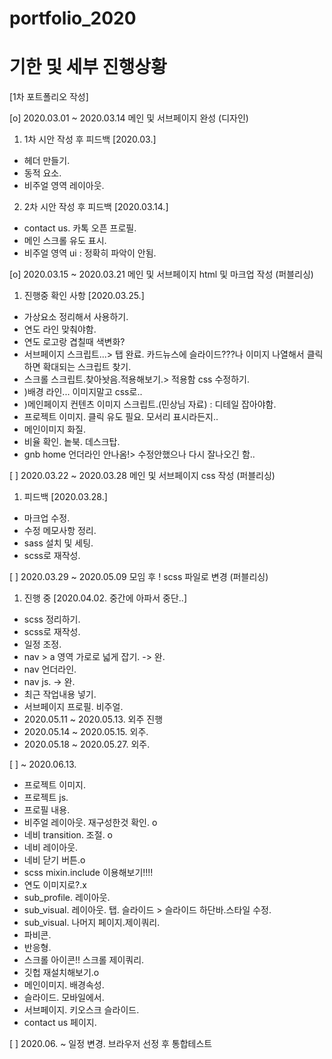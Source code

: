 # portfolio_2020
# 기한 및 세부 진행상황

[1차 포트폴리오 작성]

[o] 2020.03.01 ~ 2020.03.14 메인 및 서브페이지 완성 (디자인)

1.  1차 시안 작성 후 피드백 [2020.03.]
- 헤더 만들기.
- 동적 요소.
- 비주얼 영역 레이아웃.

2.  2차 시안 작성 후 피드백 [2020.03.14.]
- contact us. 카톡 오픈 프로필.
- 메인 스크롤 유도 표시.
- 비주얼 영역 ui : 정확히 파악이 안됨.

[o] 2020.03.15 ~ 2020.03.21 메인 및 서브페이지 html 및 마크업 작성 (퍼블리싱)

1. 진행중 확인 사항 [2020.03.25.]
- 가상요소 정리해서 사용하기.
- 연도 라인 맞춰야함.
- 연도 로고랑 겹칠때 색변화?
- 서브페이지 스크립트...> 탭 완료. 카드뉴스에 슬라이드???나 이미지 나열해서 클릭하면 확대되는 스크립트 찾기.
- 스크롤 스크립트.찾아놧음.적용해보기.> 적용함 css 수정하기.
- )배경 라인... 이미지말고 css로..
- )메인페이지 컨텐츠 이미지 스크립트.(민상님 자료) : 디테일 잡아야함.
- 프로젝트 이미지. 클릭 유도 필요. 모서리 표시라든지..
- 메인이미지 화질.
- 비율 확인. 놑북. 데스크탑.
- gnb home 언더라인 안나옴!> 수정안했으나 다시 잘나오긴 함..

[ ] 2020.03.22 ~ 2020.03.28 메인 및 서브페이지 css 작성 (퍼블리싱)

1. 피드백 [2020.03.28.]
- 마크업 수정.
- 수정 메모사항 정리.
- sass 설치 및 세팅.
- scss로 재작성.

[ ] 2020.03.29 ~ 2020.05.09 모임 후 ! scss 파일로 변경 (퍼블리싱)

1. 진행 중 [2020.04.02. 중간에 아파서 중단..]
- scss 정리하기.
- scss로 재작성.
- 일정 조정.
- nav > a 영역 가로로 넓게 잡기. -> 완.
- nav 언더라인.
- nav js. -> 완.
- 최근 작업내용 넣기.
- 서브페이지 프로필. 비주얼.
- 2020.05.11 ~ 2020.05.13. 외주 진행
- 2020.05.14 ~ 2020.05.15. 외주.
- 2020.05.18 ~ 2020.05.27. 외주.

[ ] ~ 2020.06.13.
- 프로젝트 이미지.
- 프로젝트 js. 
- 프로필 내용.
- 비주얼 레이아웃. 재구성한것 확인. o
- 네비 transition. 조절. o
- 네비 레이아웃.
- 네비 닫기 버튼.o
- scss mixin.include 이용해보기!!!!
- 연도 이미지로?.x
- sub_profile. 레이아웃.
- sub_visual. 레이아웃. 탭. 슬라이드 > 슬라이드 하단바.스타일 수정.
- sub_visual. 나머지 페이지.제이쿼리.
- 파비콘.
- 반응형.
- 스크롤 아이콘!! 스크롤 제이쿼리.
- 깃헙 재설치해보기.o
- 메인이미지. 배경속성.
- 슬라이드. 모바일에서.
- 서브페이지. 키오스크 슬라이드. 
- contact us 페이지.



[ ] 2020.06. ~ 일정 변경. 브라우저 선정 후 통합테스트


<!-- 0 x로 실행여부를 표시해 주세요 -->
